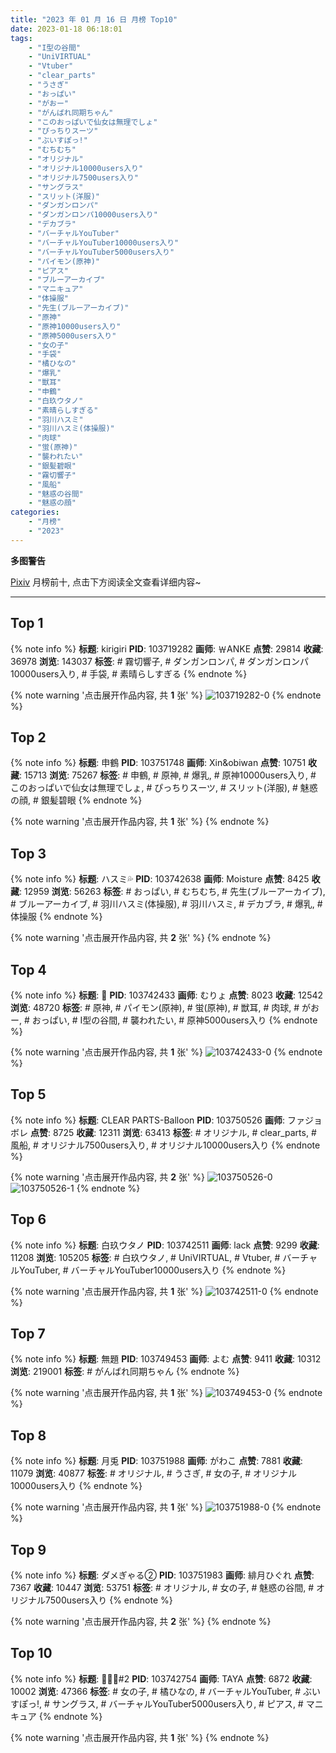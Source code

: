 ```yaml
---
title: "2023 年 01 月 16 日 月榜 Top10"
date: 2023-01-18 06:18:01
tags:
    - "I型の谷間"
    - "UniVIRTUAL"
    - "Vtuber"
    - "clear_parts"
    - "うさぎ"
    - "おっぱい"
    - "がおー"
    - "がんばれ同期ちゃん"
    - "このおっぱいで仙女は無理でしょ"
    - "ぴっちりスーツ"
    - "ぶいすぽっ!"
    - "むちむち"
    - "オリジナル"
    - "オリジナル10000users入り"
    - "オリジナル7500users入り"
    - "サングラス"
    - "スリット(洋服)"
    - "ダンガンロンパ"
    - "ダンガンロンパ10000users入り"
    - "デカブラ"
    - "バーチャルYouTuber"
    - "バーチャルYouTuber10000users入り"
    - "バーチャルYouTuber5000users入り"
    - "パイモン(原神)"
    - "ピアス"
    - "ブルーアーカイブ"
    - "マニキュア"
    - "体操服"
    - "先生(ブルーアーカイブ)"
    - "原神"
    - "原神10000users入り"
    - "原神5000users入り"
    - "女の子"
    - "手袋"
    - "橘ひなの"
    - "爆乳"
    - "獣耳"
    - "申鶴"
    - "白玖ウタノ"
    - "素晴らしすぎる"
    - "羽川ハスミ"
    - "羽川ハスミ(体操服)"
    - "肉球"
    - "蛍(原神)"
    - "襲われたい"
    - "銀髪碧眼"
    - "霧切響子"
    - "風船"
    - "魅惑の谷間"
    - "魅惑の顔"
categories:
    - "月榜"
    - "2023"
---
```


<i class="fa fa-triangle-exclamation"></i>**多图警告**<i class="fa fa-triangle-exclamation"></i>

[Pixiv](https://www.pixiv.net/) 月榜前十, 点击下方阅读全文查看详细内容~

<!-- more -->

---

## Top 1

{% note info %}
**标题**: kirigiri
**PID**: 103719282 **画师**: ￦ANKE
**点赞**: 29814 **收藏**: 36978 **浏览**: 143037
**标签**: # 霧切響子, # ダンガンロンパ, # ダンガンロンパ10000users入り, # 手袋, # 素晴らしすぎる
{% endnote %}

{% note warning '点击展开作品内容, 共 **1** 张' %}
![103719282-0](https://i.pixiv.re/img-original/img/2022/12/19/00/41/15/103719282_p0.jpg)
{% endnote %}

## Top 2

{% note info %}
**标题**: 申鶴
**PID**: 103751748 **画师**: Xin&obiwan
**点赞**: 10751 **收藏**: 15713 **浏览**: 75267
**标签**: # 申鶴, # 原神, # 爆乳, # 原神10000users入り, # このおっぱいで仙女は無理でしょ, # ぴっちりスーツ, # スリット(洋服), # 魅惑の顔, # 銀髪碧眼
{% endnote %}

{% note warning '点击展开作品内容, 共 **1** 张' %}
{% endnote %}

## Top 3

{% note info %}
**标题**: ハスミ💦
**PID**: 103742638 **画师**: Moisture
**点赞**: 8425 **收藏**: 12959 **浏览**: 56263
**标签**: # おっぱい, # むちむち, # 先生(ブルーアーカイブ), # ブルーアーカイブ, # 羽川ハスミ(体操服), # 羽川ハスミ, # デカブラ, # 爆乳, # 体操服
{% endnote %}

{% note warning '点击展开作品内容, 共 **2** 张' %}
{% endnote %}

## Top 4

{% note info %}
**标题**: 🐾
**PID**: 103742433 **画师**: むりょ
**点赞**: 8023 **收藏**: 12542 **浏览**: 48720
**标签**: # 原神, # パイモン(原神), # 蛍(原神), # 獣耳, # 肉球, # がおー, # おっぱい, # I型の谷間, # 襲われたい, # 原神5000users入り
{% endnote %}

{% note warning '点击展开作品内容, 共 **1** 张' %}
![103742433-0](https://i.pixiv.re/img-original/img/2022/12/20/00/00/05/103742433_p0.png)
{% endnote %}

## Top 5

{% note info %}
**标题**: CLEAR PARTS-Balloon
**PID**: 103750526 **画师**: ファジョボレ
**点赞**: 8725 **收藏**: 12311 **浏览**: 63413
**标签**: # オリジナル, # clear_parts, # 風船, # オリジナル7500users入り, # オリジナル10000users入り
{% endnote %}

{% note warning '点击展开作品内容, 共 **2** 张' %}
![103750526-0](https://i.pixiv.re/img-original/img/2022/12/20/10/19/13/103750526_p0.jpg)
![103750526-1](https://i.pixiv.re/img-original/img/2022/12/20/10/19/13/103750526_p1.jpg)
{% endnote %}

## Top 6

{% note info %}
**标题**: 白玖ウタノ
**PID**: 103742511 **画师**: lack
**点赞**: 9299 **收藏**: 11208 **浏览**: 105205
**标签**: # 白玖ウタノ, # UniVIRTUAL, # Vtuber, # バーチャルYouTuber, # バーチャルYouTuber10000users入り
{% endnote %}

{% note warning '点击展开作品内容, 共 **1** 张' %}
![103742511-0](https://i.pixiv.re/img-original/img/2022/12/20/00/00/19/103742511_p0.png)
{% endnote %}

## Top 7

{% note info %}
**标题**: 無題
**PID**: 103749453 **画师**: よむ
**点赞**: 9411 **收藏**: 10312 **浏览**: 219001
**标签**: # がんばれ同期ちゃん
{% endnote %}

{% note warning '点击展开作品内容, 共 **1** 张' %}
![103749453-0](https://i.pixiv.re/img-original/img/2022/12/20/08/30/55/103749453_p0.png)
{% endnote %}

## Top 8

{% note info %}
**标题**: 月兎
**PID**: 103751988 **画师**: がわこ
**点赞**: 7881 **收藏**: 11079 **浏览**: 40877
**标签**: # オリジナル, # うさぎ, # 女の子, # オリジナル10000users入り
{% endnote %}

{% note warning '点击展开作品内容, 共 **1** 张' %}
![103751988-0](https://i.pixiv.re/img-original/img/2022/12/20/12/15/19/103751988_p0.png)
{% endnote %}

## Top 9

{% note info %}
**标题**: ダメぎゃる②
**PID**: 103751983 **画师**: 緋月ひぐれ
**点赞**: 7367 **收藏**: 10447 **浏览**: 53751
**标签**: # オリジナル, # 女の子, # 魅惑の谷間, # オリジナル7500users入り
{% endnote %}

{% note warning '点击展开作品内容, 共 **2** 张' %}
{% endnote %}

## Top 10

{% note info %}
**标题**: 🖤🐰🖤#2
**PID**: 103742754 **画师**: TAYA
**点赞**: 6872 **收藏**: 10002 **浏览**: 47366
**标签**: # 女の子, # 橘ひなの, # バーチャルYouTuber, # ぶいすぽっ!, # サングラス, # バーチャルYouTuber5000users入り, # ピアス, # マニキュア
{% endnote %}

{% note warning '点击展开作品内容, 共 **1** 张' %}
{% endnote %}
